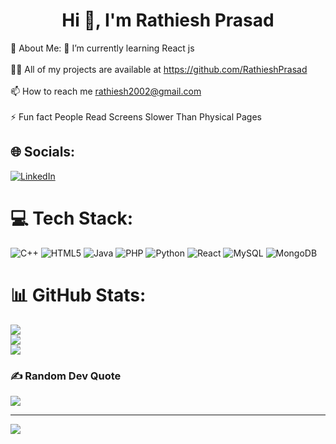 <h1 align="center">Hi 👋, I'm Rathiesh Prasad</h1>

💫 About Me:
🌱 I’m currently learning React js<br><br>👨‍💻 All of my projects are available at https://github.com/RathieshPrasad<br><br>📫 How to reach me rathiesh2002@gmail.com<br><br>⚡ Fun fact People Read Screens Slower Than Physical Pages



## 🌐 Socials:
[![LinkedIn](https://img.shields.io/badge/LinkedIn-%230077B5.svg?logo=linkedin&logoColor=white)](https://linkedin.com/in/rathiesh-prasad-959703250) 

# 💻 Tech Stack:
![C++](https://img.shields.io/badge/c++-%2300599C.svg?style=for-the-badge&logo=c%2B%2B&logoColor=white) ![HTML5](https://img.shields.io/badge/html5-%23E34F26.svg?style=for-the-badge&logo=html5&logoColor=white) ![Java](https://img.shields.io/badge/java-%23ED8B00.svg?style=for-the-badge&logo=java&logoColor=white) ![PHP](https://img.shields.io/badge/php-%23777BB4.svg?style=for-the-badge&logo=php&logoColor=white) ![Python](https://img.shields.io/badge/python-3670A0?style=for-the-badge&logo=python&logoColor=ffdd54) ![React](https://img.shields.io/badge/react-%2320232a.svg?style=for-the-badge&logo=react&logoColor=%2361DAFB) ![MySQL](https://img.shields.io/badge/mysql-%2300f.svg?style=for-the-badge&logo=mysql&logoColor=white) ![MongoDB](https://img.shields.io/badge/MongoDB-%234ea94b.svg?style=for-the-badge&logo=mongodb&logoColor=white)
# 📊 GitHub Stats:
![](https://github-readme-stats.vercel.app/api?username=RathieshPrasad&theme=dark&hide_border=false&include_all_commits=true&count_private=true)<br/>
![](https://github-readme-streak-stats.herokuapp.com/?user=RathieshPrasad&theme=dark&hide_border=false)<br/>
![](https://github-readme-stats.vercel.app/api/top-langs/?username=RathieshPrasad&theme=dark&hide_border=false&include_all_commits=true&count_private=true&layout=compact)

### ✍️ Random Dev Quote
![](https://quotes-github-readme.vercel.app/api?type=horizontal&theme=radical)

---
[![](https://visitcount.itsvg.in/api?id=RathieshPrasad&icon=0&color=0)](https://visitcount.itsvg.in)

<!-- Proudly created with GPRM ( https://gprm.itsvg.in ) -->
